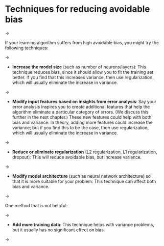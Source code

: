 # Techniques for reducing avoidable bias

->


If your learning algorithm suffers from high avoidable bias, you might try the following techniques:

->


* **Increase the model size** ​(such as number of neurons/layers): This technique reduces bias, since it should allow you to fit the training set better. If you find that this increases variance, then use regularization, which will usually eliminate the increase in variance.

->


* **Modify input features based on insights from error analysis​**: Say your error analysis inspires you to create additional features that help the algorithm eliminate a particular category of errors. (We discuss this further in the next chapter.) These new features could help with both bias and variance. In theory, adding more features could increase the variance; but if you find this to be the case, then use regularization, which will usually eliminate the increase in variance.

->


* **Reduce or eliminate regularization​** (L2 regularization, L1 regularization, dropout): This will reduce avoidable bias, but increase variance.

->


* **Modify model architecture​** (such as neural network architecture) so that it is more suitable for your problem: This technique can affect both bias and variance.

->


One method that is not helpful:

->


* **Add more training data​**: This technique helps with variance problems, but it usually has no significant effect on bias.

->

